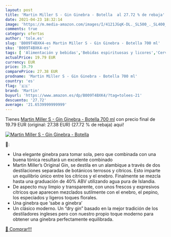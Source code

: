 ```yaml
---
layout: post
title: 'Martin Miller S - Gin Ginebra - Botella  al 27.72 % de rebaja'
date: 2021-04-23 18:32:14
image: 'https://m.media-amazon.com/images/I/4121JGqK-DL._SL500_._SL400_.jpg'
comments: true
category: ofertas
author: 'tole.es'
slug: 'B009T4BXK4-es Martin Miller S - Gin Ginebra - Botella 700 ml'
sku: 'B009T4BXK4-es'
tags: [ 'Alimentación y bebidas','Bebidas espirituosas y licores','Cervezas, vinos y licores','Ginebras','ginebra','martin', ]
actualPrice: 19.79 EUR
currency: EUR
price: 19.79
comparePrice: 27.38 EUR
prodname: 'Martin Miller S - Gin Ginebra - Botella 700 ml'
country: 'es'
flag: '🇪🇸'
brand: 'Martin'
buyurl: 'https://www.amazon.es/dp/B009T4BXK4/?tag=tolees-21'
descuento: '27.72'
average: '21.6539999999999'
---
```


Tienes [Martin Miller S - Gin Ginebra - Botella 700 ml](https://www.amazon.es/dp/B009T4BXK4/?tag=tolees-21) con precio final de  19.79 EUR (original: 27.38 EUR) (27.72 %  de rebaja) aqui!

[![Martin Miller S - Gin Ginebra - Botella ](https://m.media-amazon.com/images/I/4121JGqK-DL._SL500_._SL400_.jpg)](https://www.amazon.es/dp/B009T4BXK4/?tag=tolees-21)

🔎:

- Una elegante ginebra para tomar sola, pero que combinada con una buena tónica resultará un excelente combinado
- Martin Miller’s Original Gin, se destila en un alambique a través de dos destilaciones separadas de botánicos terrosos y cítricos. Esto imparte un equilibrio único entre los cítricos y el enebro. Finalmente se mezcla hasta una graduación de 40% ABV utilizando agua pura de Islandia.
- De aspecto muy limpio y transparente, con unos frescos y expresivos cítricos que aparecen mezclados sutilmente con el enebro, el pepino, los especiados y ligeros toques florales.
- Una ginebra que ‘sabe a ginebra’
- Un clásico moderno. Un “dry gin” basado en la mejor tradición de los destiladores ingleses pero con nuestro propio toque moderno para obtener una ginebra perfectamente equilibrada.

[🛒 Comprar!!!](https://www.amazon.es/dp/B009T4BXK4/?tag=tolees-21)
